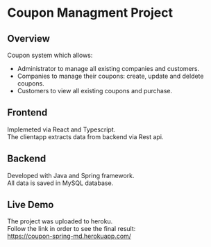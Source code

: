 # Coupon Managment Project

## Overview
Coupon system which allows:
- Administrator to manage all existing companies and customers.
- Companies to manage their coupons: create, update and deldete coupons.
- Customers to view all existing coupons and purchase.

## Frontend
Implemeted via React and Typescript.\
The clientapp extracts data from backend via Rest api.

## Backend
Developed with Java and Spring framework.\
All data is saved in MySQL database.

## Live Demo
The project was uploaded to heroku.\
Follow the link in order to see the final result:\
https://coupon-spring-md.herokuapp.com/

